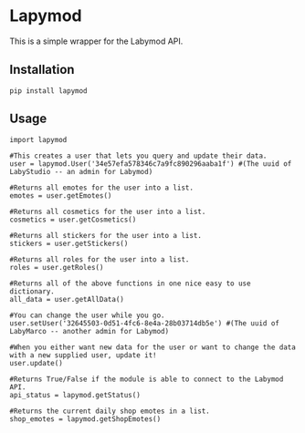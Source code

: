 # Lapymod

This is a simple wrapper for the Labymod API.

## Installation

```pip install lapymod```

## Usage

```
import lapymod

#This creates a user that lets you query and update their data.
user = lapymod.User('34e57efa578346c7a9fc890296aaba1f') #(The uuid of LabyStudio -- an admin for Labymod)

#Returns all emotes for the user into a list.
emotes = user.getEmotes()

#Returns all cosmetics for the user into a list.
cosmetics = user.getCosmetics()

#Returns all stickers for the user into a list.
stickers = user.getStickers()

#Returns all roles for the user into a list.
roles = user.getRoles()

#Returns all of the above functions in one nice easy to use dictionary.
all_data = user.getAllData()

#You can change the user while you go.
user.setUser('32645503-0d51-4fc6-8e4a-28b03714db5e') #(The uuid of LabyMarco -- another admin for Labymod)

#When you either want new data for the user or want to change the data with a new supplied user, update it!
user.update()

#Returns True/False if the module is able to connect to the Labymod API.
api_status = lapymod.getStatus()

#Returns the current daily shop emotes in a list.
shop_emotes = lapymod.getShopEmotes()
```
